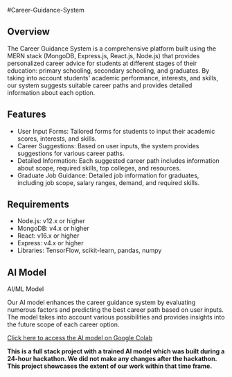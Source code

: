 #Career-Guidance-System 

<h2>Overview</h2>
<p>The Career Guidance System is a comprehensive platform built using the MERN stack (MongoDB, Express.js, React.js, Node.js) that provides personalized career advice for students at different stages of their education: primary schooling, secondary schooling, and graduates. By taking into account students' academic performance, interests, and skills, our system suggests suitable career paths and provides detailed information about each option.</p>

<h2>Features</h2>
<ul>
  <li>User Input Forms: Tailored forms for students to input their academic scores, interests, and skills.</li>
  <li>Career Suggestions: Based on user inputs, the system provides suggestions for various career paths.</li>
  <li>Detailed Information: Each suggested career path includes information about scope, required skills, top colleges, and 
   resources.</li>
  <li>Graduate Job Guidance: Detailed job information for graduates, including job scope, salary ranges, demand, and required 
   skills.</li>
</ul>

<h2>Requirements</h2>
<ul>
  <li>Node.js: v12.x or higher</li>
  <li>MongoDB: v4.x or higher</li>
  <li>React: v16.x or higher</li>
  <li>Express: v4.x or higher</li>
  <li>Libraries: TensorFlow, scikit-learn, pandas, numpy</li>
</ul>

<h2>AI Model</h2> AI/ML Model
<p>Our AI model enhances the career guidance system by evaluating numerous factors and predicting the best career path based on user inputs. The model takes into account various possibilities and provides insights into the future scope of each career option.</p>

<a href = "http://colab.research.google.com/">Click here to access the AI model on Google Colab</a>

<p><b>This is a full stack project with a trained AI model which was built during a 24-hour hackathon. We did not make any changes after the hackathon. This project showcases the extent of our work within that time frame.</b></p>
